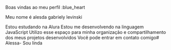 Boas vindas ao meu perfil :blue_heart

Meu nome é alesda gabriely levinski 

Estou estudando na Alura
Estou me desenvolvendo na linguagem JavaScript
Utilizo esse espaço para minha organização e compartilhamento dos meus projetos desenvolvidos
Você pode entrar em contato comigo# Alessa-
Sou linda 
